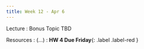 ```yaml
---
title: Week 12 - Apr 6
---
```


Lecture
: Bonus Topic TBD

Resources
: (...)
  : **HW 4 Due Friday**{: .label .label-red }